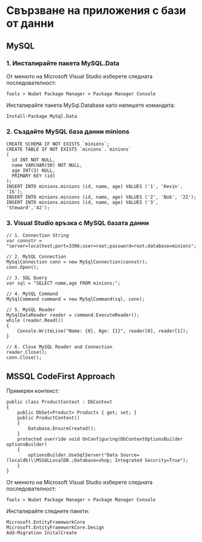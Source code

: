# Свързване на приложения с бази от данни

## MySQL

### 1. Инсталирайте пакета MySQL.Data
От менюто на Microsoft Visual Studio изберете следната последователност:
```
Tools > NuGet Package Manager > Package Manager Console
```
Инсталирайте пакета MySql.Database като напишете командата:
```
Install-Package MySql.Data 
```

### 2. Създайте MySQL база данни minions 
```
CREATE SCHEMA IF NOT EXISTS `minions`;
CREATE TABLE IF NOT EXISTS `minions`.`minions` 
(
  id INT NOT NULL,
  name VARCHAR(50) NOT NULL,
  age INT(3) NULL,
  PRIMARY KEY (id)
);
INSERT INTO minions.minions (id, name, age) VALUES ('1', 'Kevin', '15');
INSERT INTO minions.minions (id, name, age) VALUES ('2', 'Bob', '22');
INSERT INTO minions.minions (id, name, age) VALUES ('3', 'Steward','42');
```

### 3. Visual Studio връзка с MySQL базата данни 
```
// 1. Connection String
var connstr = "server=localhost;port=3306;user=root;password=root;database=minions";

// 2. MySQL Connection
MySqlConnection conn = new MySqlConnection(connstr);
conn.Open();

// 3. SQL Query
var sql = "SELECT name,age FROM minions;";

// 4. MySQL Command
MySqlCommand command = new MySqlCommand(sql, conn);

// 5. MySQL Reader
MySqlDataReader reader = command.ExecuteReader();
while (reader.Read())
{
	Console.WriteLine("Name: {0}, Age: {1}", reader[0], reader[1]);
}

// 6. Close MySQL Reader and Connection
reader.Close();
conn.Close();
```

## MSSQL CodeFirst Approach
Примерен контекст:
```
public class ProductContext : DbContext
{
	public DbSet<Product> Products { get; set; }
	public ProductContext()
	{
		Database.EnsureCreated();
	}
	protected override void OnConfiguring(DbContextOptionsBuilder optionsBuilder)
	{
		optionsBuilder.UseSqlServer("Data Source=(localdb)\\MSSQLLocalDB.;Database=shop; Integrated Security=True");
	}
}
```
От менюто на Microsoft Visual Studio изберете следната последователност:
```
Tools > NuGet Package Manager > Package Manager Console
```
Инсталирайте следните пакети:
```
Microsoft.EntityFrameworkCore
Microsoft.EntityFrameworkCore.Design
Add-Migration InitalCreate
```
